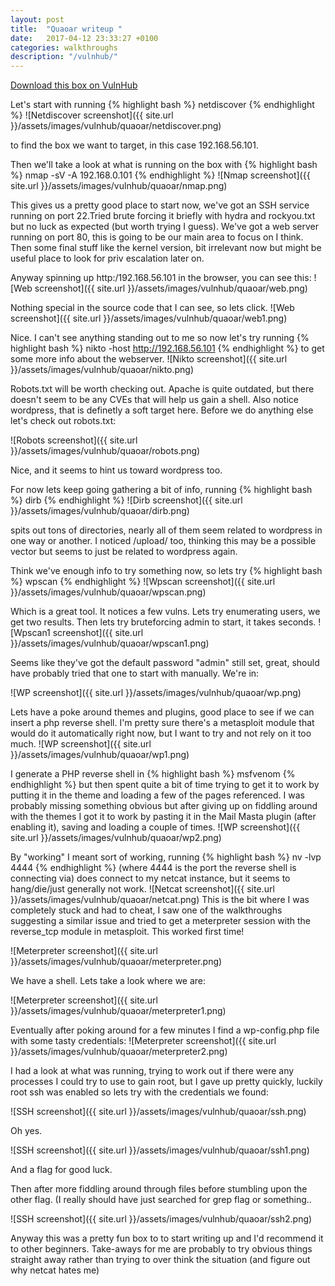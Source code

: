 ```yaml
---
layout: post
title:  "Quaoar writeup "
date:   2017-04-12 23:33:27 +0100
categories: walkthroughs
description: "/vulnhub/"
---
```


[Download this box on VulnHub](https://www.vulnhub.com/entry/hackfest2016-quaoar,180/)



Let's start with running {% highlight bash %}
netdiscover 
{% endhighlight %}
![Netdiscover screenshot]({{ site.url }}/assets/images/vulnhub/quaoar/netdiscover.png)

to find the box we want to target, in this case 192.168.56.101.

Then we'll take a look at what is running on the box with 
{% highlight bash %}
nmap -sV -A 192.168.0.101 
{% endhighlight %}
![Nmap screenshot]({{ site.url }}/assets/images/vulnhub/quaoar/nmap.png)

This gives us a pretty good place to start now, we've got an SSH service running on port 22.Tried brute forcing it briefly with hydra and rockyou.txt but no luck as expected (but worth trying I guess).
We've got a web server running on port 80, this is going to be our main area to focus on I think.
Then some final stuff like the kernel version, bit irrelevant now but might be useful place to look for priv escalation later on.

Anyway spinning up http:/192.168.56.101 in the browser, you can see this:
![Web screenshot]({{ site.url }}/assets/images/vulnhub/quaoar/web.png)

Nothing special in the source code that I can see, so lets click.
![Web screenshot]({{ site.url }}/assets/images/vulnhub/quaoar/web1.png)

Nice. I can't see anything standing out to me so now let's try running 
{% highlight bash %}
nikto -host http://192.168.56.101
{% endhighlight %}
to get some more info about the webserver. 
![Nikto screenshot]({{ site.url }}/assets/images/vulnhub/quaoar/nikto.png)

Robots.txt will be worth checking out. Apache is quite outdated, but there doesn't seem to be any CVEs that will help us gain a shell. Also notice wordpress, that is definetly a soft target here.
Before we do anything else let's check out robots.txt:

![Robots screenshot]({{ site.url }}/assets/images/vulnhub/quaoar/robots.png)

Nice, and it seems to hint us toward wordpress too.

For now lets keep going gathering a bit of info, running
{% highlight bash %}
dirb 
{% endhighlight %}
![Dirb screenshot]({{ site.url }}/assets/images/vulnhub/quaoar/dirb.png)

spits out tons of directories, nearly all of them seem related to wordpress in one way or another. I noticed /upload/ too, thinking this may be a possible vector but seems to just be related to wordpress again.

Think we've enough info to try something now, so lets try
{% highlight bash %}
wpscan 
{% endhighlight %}
![Wpscan screenshot]({{ site.url }}/assets/images/vulnhub/quaoar/wpscan.png)

Which is a great tool. It notices a few vulns. Lets try enumerating users, we get two results. Then lets try bruteforcing admin to start, it  takes seconds.
![Wpscan1 screenshot]({{ site.url }}/assets/images/vulnhub/quaoar/wpscan1.png)

Seems like they've got the default password "admin" still set, great, should have probably tried that one to start with manually. We're in:

![WP screenshot]({{ site.url }}/assets/images/vulnhub/quaoar/wp.png)

Lets have a poke around themes and plugins, good place to see if we can insert a php reverse shell. I'm pretty sure there's a metasploit module that would do it automatically right now, but I want to try and not rely on it too much.
![WP screenshot]({{ site.url }}/assets/images/vulnhub/quaoar/wp1.png)

I generate a PHP reverse shell in 
{% highlight bash %}
msfvenom 
{% endhighlight %}
but then spent quite a bit of time trying to get it to work by putting it in the theme and loading a few of the pages referenced. I was probably missing something obvious but after giving up on fiddling around with the themes I got it to work by pasting it in the Mail Masta plugin (after enabling it), saving and loading a couple of times.
![WP screenshot]({{ site.url }}/assets/images/vulnhub/quaoar/wp2.png)

By "working" I meant sort of working, running 
{% highlight bash %}
nv -lvp 4444 
{% endhighlight %} (where 4444 is the port the reverse shell is connecting via) does connect to my netcat instance, but it seems to hang/die/just generally not work.
![Netcat screenshot]({{ site.url }}/assets/images/vulnhub/quaoar/netcat.png)
 This is the bit where I was completely stuck and had to cheat, I saw one of the walkthroughs suggesting a similar issue and tried to get a meterpreter 
session with the reverse_tcp module in metasploit. This worked first time!

![Meterpreter screenshot]({{ site.url }}/assets/images/vulnhub/quaoar/meterpreter.png)

We have a shell. 
Lets take a look where we are:

![Meterpreter screenshot]({{ site.url }}/assets/images/vulnhub/quaoar/meterpreter1.png)

Eventually after poking around for a few minutes I find a wp-config.php file with some tasty credentials:
![Meterpreter screenshot]({{ site.url }}/assets/images/vulnhub/quaoar/meterpreter2.png)

I had a look at what was running, trying to work out if there were any processes I could try to use to gain root, but I gave up pretty quickly, luckily root ssh was enabled so lets try with the credentials we found:

![SSH screenshot]({{ site.url }}/assets/images/vulnhub/quaoar/ssh.png)

Oh yes.

![SSH screenshot]({{ site.url }}/assets/images/vulnhub/quaoar/ssh1.png)

And a flag for good luck.

Then after more fiddling around through files before stumbling upon the other flag. (I really should have just searched for grep flag or something..

![SSH screenshot]({{ site.url }}/assets/images/vulnhub/quaoar/ssh2.png)

Anyway this was a pretty fun box to to start writing up and I'd recommend it to other beginners. Take-aways for me are probably to try obvious things straight away rather than trying to over think the situation (and figure out why netcat hates me)

